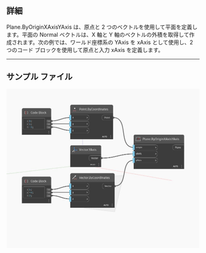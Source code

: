 ## 詳細
Plane.ByOriginXAxisYAxis は、原点と 2 つのベクトルを使用して平面を定義します。平面の Normal ベクトルは、X 軸と Y 軸のベクトルの外積を取得して作成されます。次の例では、ワールド座標系の YAxis を xAxis として使用し、2 つのコード ブロックを使用して原点と入力 xAxis を定義します。
___
## サンプル ファイル

![ByOriginXAxisYAxis](./Autodesk.DesignScript.Geometry.Plane.ByOriginXAxisYAxis_img.jpg)

